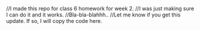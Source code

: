 //I made this repo for class 6 homework for week 2. 
//I was just making sure I can do it and it works.
//Bla-bla-blahhh..
//Let me know if you get this update. If so, I will copy the code here.
